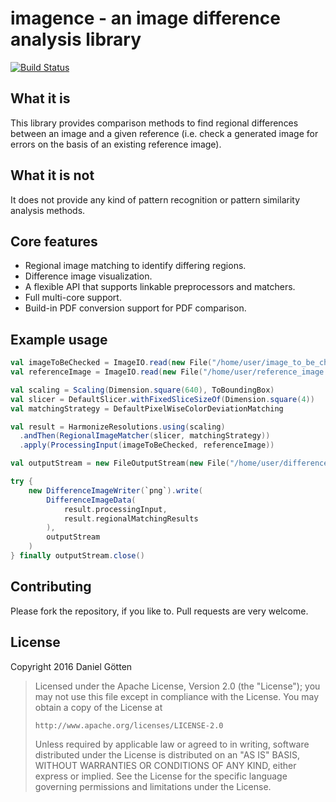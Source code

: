 # imagence - an image difference analysis library

[![Build Status](https://travis-ci.org/dangoe/imagence.svg?branch=develop)](https://travis-ci.org/dangoe/imagence)

## What it is

This library provides comparison methods to find regional differences between an image and a given reference (i.e. check a generated image for errors on the basis of an existing reference image).

## What it is not

It does not provide any kind of pattern recognition or pattern similarity analysis methods.

## Core features

* Regional image matching to identify differing regions. 
* Difference image visualization.
* A flexible API that supports linkable preprocessors and matchers.
* Full multi-core support.
* Build-in PDF conversion support for PDF comparison.

## Example usage

```scala
val imageToBeChecked = ImageIO.read(new File("/home/user/image_to_be_checked.png"))
val referenceImage = ImageIO.read(new File("/home/user/reference_image.png"))

val scaling = Scaling(Dimension.square(640), ToBoundingBox)
val slicer = DefaultSlicer.withFixedSliceSizeOf(Dimension.square(4))
val matchingStrategy = DefaultPixelWiseColorDeviationMatching

val result = HarmonizeResolutions.using(scaling)
  .andThen(RegionalImageMatcher(slicer, matchingStrategy))
  .apply(ProcessingInput(imageToBeChecked, referenceImage))

val outputStream = new FileOutputStream(new File("/home/user/difference.png"))

try {
    new DifferenceImageWriter(`png`).write(
        DifferenceImageData(
            result.processingInput,
            result.regionalMatchingResults
        ),
        outputStream
    )
} finally outputStream.close()
```

## Contributing

Please fork the repository, if you like to. Pull requests are very welcome.

## License

Copyright 2016 Daniel Götten

> Licensed under the Apache License, Version 2.0 (the "License");
> you may not use this file except in compliance with the License.
> You may obtain a copy of the License at
>
>     http://www.apache.org/licenses/LICENSE-2.0
>
> Unless required by applicable law or agreed to in writing, software
> distributed under the License is distributed on an "AS IS" BASIS,
> WITHOUT WARRANTIES OR CONDITIONS OF ANY KIND, either express or implied.
> See the License for the specific language governing permissions and
> limitations under the License.
